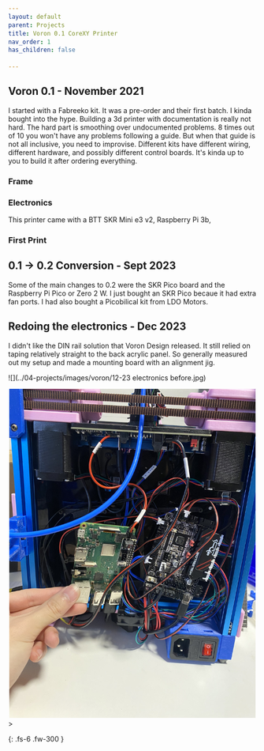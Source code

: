 ```yaml
---
layout: default
parent: Projects
title: Voron 0.1 CoreXY Printer
nav_order: 1
has_children: false

---
```


## [](#header-2)Voron 0.1 - November 2021
I started with a Fabreeko kit. It was a pre-order and their first batch. I kinda bought into the hype. 
Building a 3d printer with documentation is really not hard. The hard part is smoothing over undocumented problems. 8 times out of 10 you won't have any problems following a guide. But when that guide is not all inclusive, you need to improvise.
Different kits have different wiring, different hardware, and possibly different control boards. 
It's kinda up to you to build it after ordering everything.

### [](#header-3)Frame

### [](#header-3)Electronics
This printer came with a BTT SKR Mini e3 v2, Raspberry Pi 3b, 

### [](#header-3)First Print


## [](#header-2)0.1 -> 0.2 Conversion - Sept 2023
Some of the main changes to 0.2 were the SKR Pico board and the Raspberry Pi Pico or Zero 2 W. I just bought an SKR Pico becaue it had extra fan ports. I had also bought a Picobilical kit from LDO Motors.


## [](#header-2)Redoing the electronics - Dec 2023
I didn't like the DIN rail solution that Voron Design released. It still relied on taping relatively straight to the back acrylic panel. So generally measured out my setup and made a mounting board with an alignment jig.

![](../04-projects/images/voron/12-23 electronics before.jpg)

<div style="text-align: center;">
    <img src="../04-projects/images/voron/12-23 electronics before.jpg" width="500"/>
</div>>


{: .fs-6 .fw-300 }
